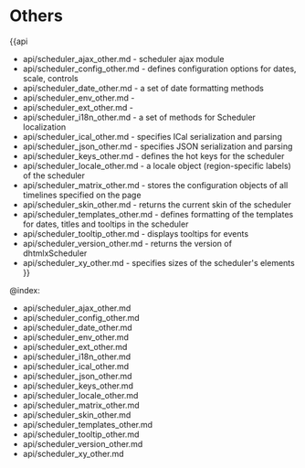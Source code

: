 
Others
=======

{{api
- api/scheduler_ajax_other.md - scheduler ajax module
- api/scheduler_config_other.md - defines configuration options for dates, scale, controls
- api/scheduler_date_other.md - a set of date formatting methods
- api/scheduler_env_other.md - 
- api/scheduler_ext_other.md - 
- api/scheduler_i18n_other.md - a set of methods for Scheduler localization
- api/scheduler_ical_other.md - specifies ICal serialization and parsing
- api/scheduler_json_other.md - specifies JSON serialization and parsing
- api/scheduler_keys_other.md - defines the hot keys for the scheduler
- api/scheduler_locale_other.md - a locale object (region-specific labels) of the scheduler
- api/scheduler_matrix_other.md - stores the configuration objects of all timelines specified on the page
- api/scheduler_skin_other.md - returns the current skin of the scheduler
- api/scheduler_templates_other.md - defines formatting of the templates for dates, titles and tooltips in the scheduler
- api/scheduler_tooltip_other.md - displays tooltips for events
- api/scheduler_version_other.md - returns the version of dhtmlxScheduler
- api/scheduler_xy_other.md - specifies sizes of the scheduler's elements
}}

@index:
- api/scheduler_ajax_other.md
- api/scheduler_config_other.md
- api/scheduler_date_other.md
- api/scheduler_env_other.md
- api/scheduler_ext_other.md
- api/scheduler_i18n_other.md
- api/scheduler_ical_other.md
- api/scheduler_json_other.md
- api/scheduler_keys_other.md
- api/scheduler_locale_other.md
- api/scheduler_matrix_other.md
- api/scheduler_skin_other.md
- api/scheduler_templates_other.md
- api/scheduler_tooltip_other.md
- api/scheduler_version_other.md
- api/scheduler_xy_other.md


